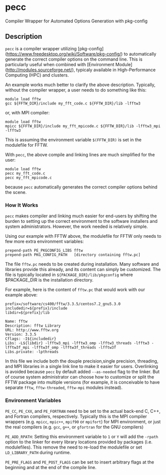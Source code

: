 # pecc
Compiler Wrapper for Automated Options Generation with pkg-config


## Description
`pecc` is a compiler wrapper utilizing [pkg-config] (https://www.freedesktop.org/wiki/Software/pkg-config/) to automatically generate the correct compiler options on the command line. This is particularly useful when combined with [Environment Module] (http://modules.sourceforge.net/), typicaly available in High-Performance Computing (HPC) and clusters. 

An example works much better to clarify the above description. Typically, without the compiler wrapper, a user needs to do something like this:
```
module load fftw
gcc ${FFTW_DIR}/include my_fft_code.c ${FFTW_DIR}/lib -lfftw3
```
or, with MPI compiler:
```       
module load fftw
mpicc ${FFTW_DIR}/include my_fft_mpicode.c ${FFTW_DIR}/lib -lfftw3_mpi -lfftw3
```
This is assuming the environment variable `$(FFTW_DIR)` is set in the modulefile for FFTW.

With `pecc`, the above compile and linking lines are much simplified for the user:
```
module load fftw
pecc my_fft_code.c
pecc my_fft_mpicode.c
```
because `pecc` automatically generates the correct compiler options behind the scene.

### How It Works
`pecc` makes compiler and linking much easier for end-users by shifting the burden to setting up the correct environment to the software installers and system administrators. However, the work needed is relatively simple. 

Using our example with FFTW above, the modulefile for FFTW only needs to few more extra environment variables:
```
prepend-path PE_PKGCONFIG_LIBS fftw
prepend-path PKG_CONFIG_PATH   [directory containing fftw.pc]
```
The file `fftw.pc` needs to be created during installation. Many software and libraries provide this already, and its content can simply be customized. The file is typically located in `${PACKAGE_DIR}/lib/pkgconfig` where $PACKAGE_DIR is the installation directory. 

For example, here is the content of `fftw.pc` that would work with our example above:
```
prefix=/software/cs400/fftw/3.3.5/centos7.2_gnu5.3.0
includedir=${prefix}/include
libdir=${prefix}/lib

Name: fftw
Description: fftw Library
URL: http://www.fftw.org
Version: 3.3.5
Cflags: -I${includedir}  
Libs: -L${libdir} -lfftw3_mpi -lfftw3_omp -lfftw3_threads -lfftw3 -lfftw3f_mpi -lfftw3f_omp -lfftw3f_threads -lfftw3f
Libs.private: -lpthreads
```
In this file we include both the douple precision,single precision, threading, and MPI libraries in a single link line to make it easier for users. Overlinking is avoided because `pecc` by default added `--as-needed` flag to the linker. But of course system administrator can choose how to customize or split the FFTW package into multiple versions (for example, it is conceivable to have separate `fftw`, `fftw-threaded`, `fftw-mpi` modules instead). 

### Environment Variables
`PE_CC`, `PE_CXX`, and `PE_FORTRAN` need to be set to the actual back-end C, C++, and Fortran compilers, respectively. Typically this is the MPI compiler wrappers (e.g. `mpicc`, `mpic++`, `mpif90` or `mpifort`) for MPI environment, or just the real compilers (e.g. `gcc`, `g++`, or `gfortran` for the GNU compilers)

`PE_ADD_RPATH`: Setting this environment variable to `1` or `Y` will add the `-rpath` option to the linker for every library locations provided by packages (i.e. modulefiles). This remove the need to re-load the modulefile or set `LD_LIBRARY_PATH` during runtime.

`PE_PRE_FLAGS` and `PE_POST_FLAGS` can be set to insert arbitrary flags at the beginning and at the end of the compile line.
